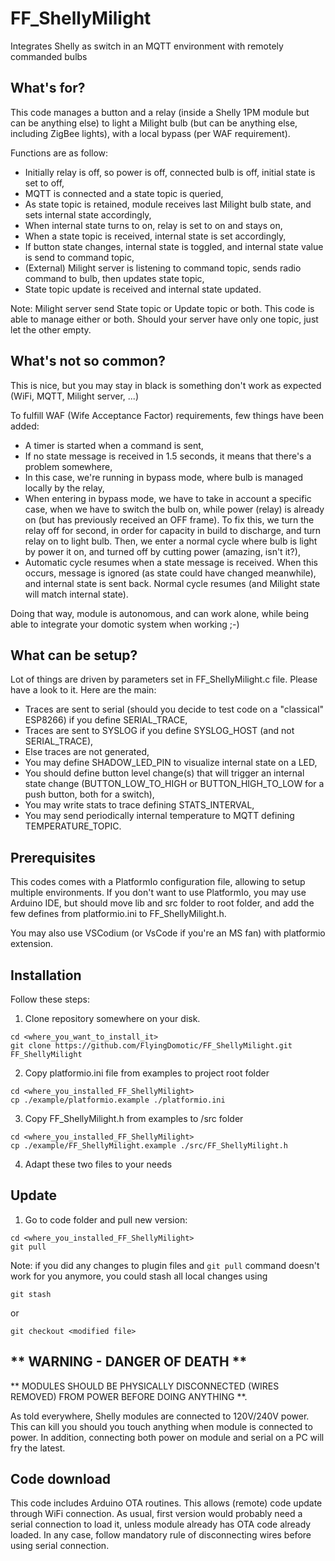 # FF_ShellyMilight
Integrates Shelly as switch in an MQTT environment with remotely commanded bulbs

## What's for?

This code manages a button and a relay (inside a Shelly 1PM module but can be anything else) to light a Milight bulb (but can be anything else, including ZigBee lights), with a local bypass (per WAF requirement).

Functions are as follow:
  - Initially relay is off, so power is off, connected bulb is off, initial state is set to off,
  - MQTT is connected and a state topic is queried,
  - As state topic is retained, module receives last Milight bulb state, and sets internal state accordingly,
  - When internal state turns to on, relay is set to on and stays on,
  - When a state topic is received, internal state is set accordingly,
  - If button state changes, internal state is toggled, and internal state value is send to command topic,
  - (External) Milight server is listening to command topic, sends radio command to bulb, then updates state topic,
  - State topic update is received and internal state updated.

Note: Milight server send State topic or Update topic or both. This code is able to manage either or both. Should your server have only one topic, just let the other empty.

## What's not so common?

This is nice, but you may stay in black is something don't work as expected (WiFi, MQTT, Milight server, ...)

To fulfill WAF (Wife Acceptance Factor) requirements, few things have been added:
  - A timer is started when a command is sent,
  - If no state message is received in 1.5 seconds, it means that there's a problem somewhere,
  - In this case, we're running in bypass mode, where bulb is managed locally by the relay,
  - When entering in bypass mode, we have to take in account a specific case, when we have to switch the bulb on, while power (relay) is already on (but has previously received an OFF frame). To fix this, we turn the relay off for second, in order for capacity in build to discharge, and turn relay on to light bulb. Then, we enter a normal cycle where bulb is light by power it on, and turned off by cutting power (amazing, isn't it?),
  - Automatic cycle resumes when a state message is received. When this occurs, message is ignored (as state could have changed meanwhile), and internal state is sent back. Normal cycle resumes (and Milight state will match internal state).

Doing that way, module is autonomous, and can work alone, while being able to integrate your domotic system when working ;-)

## What can be setup?

Lot of things are driven by parameters set in FF_ShellyMilight.c file. Please have a look to it. Here are the main:
  - Traces are sent to serial (should you decide to test code on a "classical" ESP8266) if you define SERIAL_TRACE,
  - Traces are sent to SYSLOG if you define SYSLOG_HOST (and not SERIAL_TRACE),
  - Else traces are not generated,
  - You may define SHADOW_LED_PIN to visualize internal state on a LED,
  - You should define button level change(s) that will trigger an internal state change (BUTTON_LOW_TO_HIGH or BUTTON_HIGH_TO_LOW for a push button, both for a switch),
  - You may write stats to trace defining STATS_INTERVAL,
  - You may send periodically internal temperature to MQTT defining TEMPERATURE_TOPIC.

## Prerequisites

This codes comes with a PlatformIo configuration file, allowing to setup multiple environments. If you don't want to use PlatformIo, you may use Arduino IDE, but should move lib and src folder to root folder, and add the few defines from platformio.ini to FF_ShellyMilight.h.

You may also use VSCodium (or VsCode if you're an MS fan) with platformio extension.

## Installation

Follow these steps:
1. Clone repository somewhere on your disk.
```
cd <where_you_want_to_install_it>
git clone https://github.com/FlyingDomotic/FF_ShellyMilight.git FF_ShellyMilight
```

2. Copy platformio.ini file from examples to project root folder
```
cd <where_you_installed_FF_ShellyMilight>
cp ./example/platformio.example ./platformio.ini
```

3. Copy FF_ShellyMilight.h from examples to /src folder
```
cd <where_you_installed_FF_ShellyMilight>
cp ./example/FF_ShellyMilight.example ./src/FF_ShellyMilight.h
```

4. Adapt these two files to your needs

## Update

1. Go to code folder and pull new version:
```
cd <where_you_installed_FF_ShellyMilight>
git pull
```

Note: if you did any changes to plugin files and `git pull` command doesn't work for you anymore, you could stash all local changes using
```
git stash
```
or
```
git checkout <modified file>
```

## ** WARNING - DANGER OF DEATH **

** MODULES SHOULD BE PHYSICALLY DISCONNECTED (WIRES REMOVED) FROM POWER BEFORE DOING ANYTHING **.

As told everywhere, Shelly modules are connected to 120V/240V power. This can kill you should you touch anything when module is connected to power. In addition, connecting both power on module and serial on a PC will fry the latest.

## Code download

This code includes Arduino OTA routines. This allows (remote) code update through WiFi connection. As usual, first version would probably need a serial connection to load it, unless module already has OTA code already loaded. In any case, follow mandatory rule of disconnecting wires before using serial connection.
